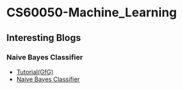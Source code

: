 # CS60050-Machine_Learning

## Interesting Blogs
### Naive Bayes Classifier
- [Tutorial(GfG)](https://www.geeksforgeeks.org/naive-bayes-classifiers/)
- [Naive Bayes Classifier](https://www.analyticsvidhya.com/blog/2017/09/naive-bayes-explained/)
